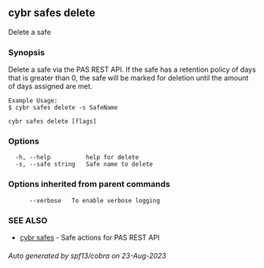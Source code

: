 ## cybr safes delete

Delete a safe

### Synopsis

Delete a safe via the PAS REST API. If the safe has a retention policy
	of days that is greater than 0, the safe will be marked for deletion until
	the amount of days assigned are met.
	
	Example Usage:
	$ cybr safes delete -s SafeName

```
cybr safes delete [flags]
```

### Options

```
  -h, --help          help for delete
  -s, --safe string   Safe name to delete
```

### Options inherited from parent commands

```
      --verbose   To enable verbose logging
```

### SEE ALSO

* [cybr safes](cybr_safes.md)	 - Safe actions for PAS REST API

###### Auto generated by spf13/cobra on 23-Aug-2023
